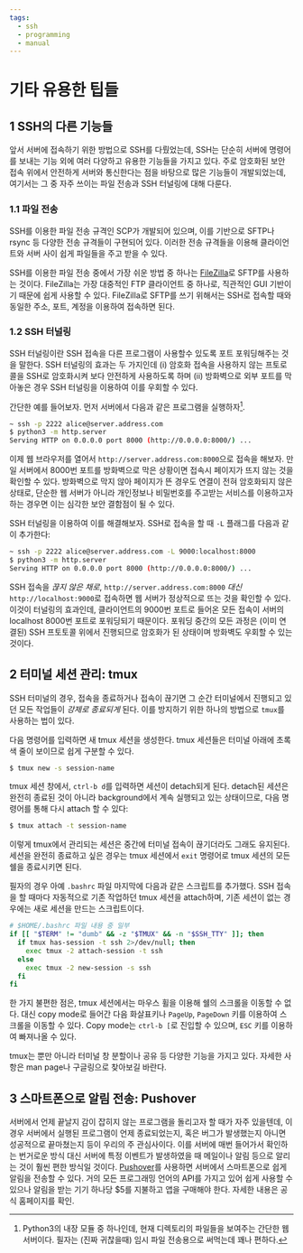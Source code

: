 ```yaml
---
tags:
  - ssh
  - programming
  - manual
---
```


# 기타 유용한 팁들

## 1 SSH의 다른 기능들

앞서 서버에 접속하기 위한 방법으로 SSH를 다뤘었는데, SSH는 단순히 서버에
명령어를 보내는 기능 외에 여러 다양하고 유용한 기능들을 가지고 있다. 주로
암호화된 보안 접속 위에서 안전하게 서버와 통신한다는 점을 바탕으로 많은
기능들이 개발되었는데, 여기서는 그 중 자주 쓰이는 파일 전송과 SSH 터널링에 대해
다룬다.

### 1.1 파일 전송

SSH를 이용한 파일 전송 규격인 SCP가 개발되어 있으며, 이를 기반으로 SFTP나 rsync
등 다양한 전송 규격들이 구현되어 있다. 이러한 전송 규격들을 이용해 클라이언트와
서버 사이 쉽게 파일들을 주고 받을 수 있다.

SSH를 이용한 파일 전송 중에서 가장 쉬운 방법 중 하나는 [FileZilla]로 SFTP를
사용하는 것이다. FileZilla는 가장 대중적인 FTP 클라이언트 중 하나로, 직관적인
GUI 기반이기 때문에 쉽게 사용할 수 있다. FileZilla로 SFTP를 쓰기 위해서는 SSH로
접속할 때와 동일한 주소, 포트, 계정을 이용하여 접속하면 된다.

### 1.2 SSH 터널링

SSH 터널링이란 SSH 접속을 다른 프로그램이 사용할수 있도록 포트 포워딩해주는
것을 말한다. SSH 터널링의 효과는 두 가지인데 (i) 암호화 접속을 사용하지 않는
프토로콜을 SSH로 암호화시켜 보다 안전하게 사용하도록 하며 (ii) 방화벽으로
외부 포트를 막아놓은 경우 SSH 터널링을 이용하여 이를 우회할 수 있다.

간단한 예를 들어보자. 먼저 서버에서 다음과 같은 프로그램을 실행하자[^useful-1].

[^useful-1]: Python3의 내장 모듈 중 하나인데, 현재 디렉토리의 파일들을 보여주는
    간단한 웹 서버이다. 필자는 (진짜 귀찮을때) 임시 파일 전송용으로 써먹는데
    꽤나 편하다.

```bash
~ ssh -p 2222 alice@server.address.com
$ python3 -m http.server
Serving HTTP on 0.0.0.0 port 8000 (http://0.0.0.0:8000/) ...
```

이제 웹 브라우저를 열어서 `http://server.address.com:8000`으로 접속을
해보자. 만일 서버에서 8000번 포트를 방화벽으로 막은 상황이면 접속시 페이지가
뜨지 않는 것을 확인할 수 있다. 방화벽으로 막지 않아 페이지가 뜬 경우도 연결이
전혀 암호화되지 않은 상태로, 단순한 웹 서버가 아니라 개인정보나 비밀번호를
주고받는 서비스를 이용하고자 하는 경우면 이는 심각한 보안 결함점이 될 수 있다.

SSH 터널링을 이용하여 이를 해결해보자. SSH로 접속을 할 때 `-L` 플래그를 다음과
같이 추가한다:
```bash
~ ssh -p 2222 alice@server.address.com -L 9000:localhost:8000
$ python3 -m http.server
Serving HTTP on 0.0.0.0 port 8000 (http://0.0.0.0:8000/) ...
```
SSH 접속을 *끊지 않은 채로*, `http://server.address.com:8000` *대신*
`http://localhost:9000`로 접속하면 웹 서버가 정상적으로 뜨는 것을 확인할 수
있다. 이것이 터널링의 효과인데, 클라이언트의 9000번 포트로 들어온 모든 접속이
서버의 localhost 8000번 포트로 포워딩되기 때문이다. 포워딩 중간의 모든 과정은
(이미 연결된) SSH 프토토콜 위에서 진행되므로 암호화가 된 상태이며 방화벽도
우회할 수 있는 것이다.

## 2 터미널 세션 관리: tmux

SSH 터미널의 경우, 접속을 종료하거나 접속이 끊기면 그 순간 터미널에서 진행되고
있던 모든 작업들이 *강제로 종료되게* 된다. 이를 방지하기 위한 하나의 방법으로
`tmux`를 사용하는 법이 있다.

다음 명령어를 입력하면 새 tmux 세션을 생성한다. tmux 세션들은 터미널 아래에
초록색 줄이 보이므로 쉽게 구분할 수 있다.
```bash
$ tmux new -s session-name
```

tmux 세션 창에서, `ctrl-b d`를 입력하면 세션이 detach되게 된다. detach된 세션은
완전히 종료된 것이 아니라 background에서 계속 실행되고 있는 상태이므로, 다음
명령어를 통해 다시 attach 할 수 있다:
```bash
$ tmux attach -t session-name
```
이렇게 tmux에서 관리되는 세션은 중간에 터미널 접속이 끊기더라도 그래도
유지된다. 세션을 완전히 종료하고 싶은 경우는 tmux 세션에서 `exit` 명령어로 tmux
세션의 모든 쉘을 종료시키면 된다.

필자의 경우 아예 `.bashrc` 파일 마지막에 다음과 같은 스크립트를 추가했다.
SSH 접속을 할 때마다 자동적으로 기존 작업하던 tmux 세션을 attach하며, 기존
세션이 없는 경우에는 새로 세션을 만드는 스크립트이다.
```.bash
# $HOME/.bashrc 파일 내용 중 일부
if [[ "$TERM" != "dumb" && -z "$TMUX" && -n "$SSH_TTY" ]]; then
  if tmux has-session -t ssh 2>/dev/null; then
    exec tmux -2 attach-session -t ssh
  else
    exec tmux -2 new-session -s ssh
  fi
fi
```

한 가지 불편한 점은, tmux 세션에서는 마우스 휠을 이용해 쉘의 스크롤을 이동할 수
없다. 대신 copy mode로 들어간 다음 화살표키나 `PageUp`, `PageDown` 키를
이용하여 스크롤을 이동할 수 있다. Copy mode는 `ctrl-b [`로 진입할 수 있으며,
`ESC` 키를 이용하여 빠져나올 수 있다.

tmux는 뿐만 아니라 터미널 창 분할이나 공유 등 다양한 기능을 가지고 있다. 자세한
사항은 man page나 구글링으로 찾아보길 바란다.

## 3 스마트폰으로 알림 전송: Pushover

서버에서 언제 끝날지 감이 잡히지 않는 프로그램을 돌리고자 할 때가 자주
있을텐데, 이 경우 서버에서 실행된 프로그램이 언제 종료되었는지, 혹은 버그가
발생했는지 아니면 성공적으로 끝마쳤는지 등이 우리의 주 관심사이다. 이를 서버에
매번 들어가서 확인하는 번거로운 방식 대신 서버에 특정 이벤트가 발생하였을 때
메일이나 알림 등으로 알리는 것이 훨씬 편한 방식일 것이다. [Pushover]를 사용하면
서버에서 스마트폰으로 쉽게 알림을 전송할 수 있다. 거의 모든 프로그래밍 언어의
API를 가지고 있어 쉽게 사용할 수 있으나 알림을 받는 기기 하나당 $5를 지불하고
앱을 구매해야 한다. 자세한 내용은 공식 홈페이지를 확인.

[FileZilla]: https://filezilla-project.org/
[Pushover]: https://pushover.net/

